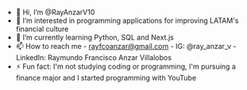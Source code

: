 - 👋 Hi, I’m @RayAnzarV10
- 👀 I’m interested in programming applications for improving LATAM's financial culture 
- 🌱 I’m currently learning Python, SQL and Next.js
- 📫 How to reach me
      - rayfcoanzar@gmail.com
      - IG: @ray_anzar_v
      - LinkedIn: Raymundo Francisco Anzar Villalobos 
- ⚡ Fun fact: I'm not studying coding or programming, I'm pursuing a finance major and I started programming with YouTube 

<!---
RayAnzarV10/RayAnzarV10 is a ✨ special ✨ repository because its `README.md` (this file) appears on your GitHub profile.
You can click the Preview link to take a look at your changes.
--->
